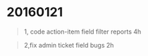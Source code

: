 20160121
===

> 1, code action-item field filter reports  4h

    
> 2,fix admin ticket field bugs 2h
    

